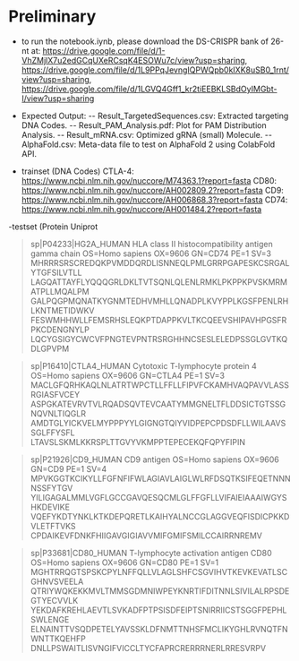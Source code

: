 # Preliminary
- to run the notebook.iynb, please download the DS-CRISPR bank of 26-nt at: 
https://drive.google.com/file/d/1-VhZMjlX7u2edGCqUXeRCsqK4ESOWu7c/view?usp=sharing, 
https://drive.google.com/file/d/1L9PPqJevngIQPWQpb0kIXK8uSB0_1rnt/view?usp=sharing, 
https://drive.google.com/file/d/1LGVQ4Gff1_kr2tiEEBKLSBdOyIMGbt-I/view?usp=sharing

- Expected Output:
-- Result_TargetedSequences.csv: Extracted targeting DNA Codes.
-- Result_PAM_Analysis.pdf: Plot for PAM Distribution Analysis.
-- Result_mRNA.csv: Optimized gRNA (small) Molecule.
-- AlphaFold.csv: Meta-data file to test on AlphaFold 2 using ColabFold API.

- trainset (DNA Codes)
CTLA-4:     https://www.ncbi.nlm.nih.gov/nuccore/M74363.1?report=fasta
CD80:       https://www.ncbi.nlm.nih.gov/nuccore/AH002809.2?report=fasta
CD9:        https://www.ncbi.nlm.nih.gov/nuccore/AH006868.3?report=fasta
CD74:       https://www.ncbi.nlm.nih.gov/nuccore/AH001484.2?report=fasta

-testset (Protein
Uniprot
>sp|P04233|HG2A_HUMAN HLA class II histocompatibility antigen gamma chain OS=Homo sapiens OX=9606 GN=CD74 PE=1 SV=3
MHRRRSRSCREDQKPVMDDQRDLISNNEQLPMLGRRPGAPESKCSRGALYTGFSILVTLL
LAGQATTAYFLYQQQGRLDKLTVTSQNLQLENLRMKLPKPPKPVSKMRMATPLLMQALPM
GALPQGPMQNATKYGNMTEDHVMHLLQNADPLKVYPPLKGSFPENLRHLKNTMETIDWKV
FESWMHHWLLFEMSRHSLEQKPTDAPPKVLTKCQEEVSHIPAVHPGSFRPKCDENGNYLP
LQCYGSIGYCWCVFPNGTEVPNTRSRGHHNCSESLELEDPSSGLGVTKQDLGPVPM

>sp|P16410|CTLA4_HUMAN Cytotoxic T-lymphocyte protein 4 OS=Homo sapiens OX=9606 GN=CTLA4 PE=1 SV=3
MACLGFQRHKAQLNLATRTWPCTLLFFLLFIPVFCKAMHVAQPAVVLASSRGIASFVCEY
ASPGKATEVRVTVLRQADSQVTEVCAATYMMGNELTFLDDSICTGTSSGNQVNLTIQGLR
AMDTGLYICKVELMYPPPYYLGIGNGTQIYVIDPEPCPDSDFLLWILAAVSSGLFFYSFL
LTAVSLSKMLKKRSPLTTGVYVKMPPTEPECEKQFQPYFIPIN


>sp|P21926|CD9_HUMAN CD9 antigen OS=Homo sapiens OX=9606 GN=CD9 PE=1 SV=4
MPVKGGTKCIKYLLFGFNFIFWLAGIAVLAIGLWLRFDSQTKSIFEQETNNNNSSFYTGV
YILIGAGALMMLVGFLGCCGAVQESQCMLGLFFGFLLVIFAIEIAAAIWGYSHKDEVIKE
VQEFYKDTYNKLKTKDEPQRETLKAIHYALNCCGLAGGVEQFISDICPKKDVLETFTVKS
CPDAIKEVFDNKFHIIGAVGIGIAVVMIFGMIFSMILCCAIRRNREMV

>sp|P33681|CD80_HUMAN T-lymphocyte activation antigen CD80 OS=Homo sapiens OX=9606 GN=CD80 PE=1 SV=1
MGHTRRQGTSPSKCPYLNFFQLLVLAGLSHFCSGVIHVTKEVKEVATLSCGHNVSVEELA
QTRIYWQKEKKMVLTMMSGDMNIWPEYKNRTIFDITNNLSIVILALRPSDEGTYECVVLK
YEKDAFKREHLAEVTLSVKADFPTPSISDFEIPTSNIRRIICSTSGGFPEPHLSWLENGE
ELNAINTTVSQDPETELYAVSSKLDFNMTTNHSFMCLIKYGHLRVNQTFNWNTTKQEHFP
DNLLPSWAITLISVNGIFVICCLTYCFAPRCRERRRNERLRRESVRPV

